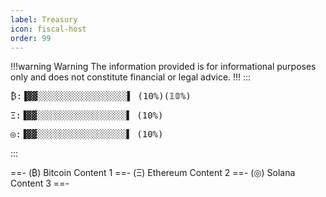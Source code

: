 ```yaml
---
label: Treasury
icon: fiscal-host
order: 99
---
```

!!!warning Warning
The information provided is for informational purposes only and does not constitute financial or legal advice.
!!!
:::
<pre>
₿:▐▓▓░░░░░░░░░░░░░░░░░▌ (10%)(𝟙𝟘%)
</pre>
<pre>
Ξ:▐▓▓░░░░░░░░░░░░░░░░░▌ (10%)
</pre>
<pre>
◎:▐▓▓░░░░░░░░░░░░░░░░░▌ (10%)
</pre>
:::

==- (₿) Bitcoin
Content 1
==- (Ξ) Ethereum
Content 2
==- (◎) Solana
Content 3
==-
